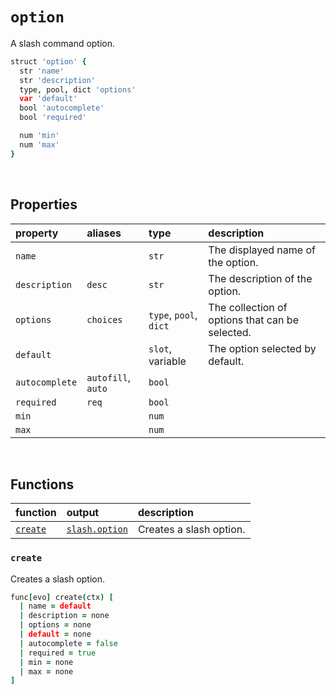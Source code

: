 # `option`

A slash command option.

```coffee
struct 'option' {
  str 'name'
  str 'description'
  type, pool, dict 'options'
  var 'default'
  bool 'autocomplete'
  bool 'required'

  num 'min'
  num 'max'
}
```


<br>


## Properties

| property | aliases | type | description |
| :------- | :------ | :--- | :---------- |
| `name` | | `str` | The displayed name of the option. |
| `description` | `desc` | `str` | The description of the option. |
| `options` | `choices` | `type`, `pool`, `dict` | The collection of options that can be selected. |
| `default` | | `slot`, variable | The option selected by default. |
| `autocomplete` | `autofill`, `auto` | `bool` |  |
| `required` | `req` | `bool` |  |
| `min` | | `num` |  |
| `max` | | `num` |  |


<br>


## Functions

| function | output | description |
| :------- | :----- | :---------- |
| [`create`](create) | [`slash.option`](#option) | Creates a slash option. |

### `create`
Creates a slash option.

```coffee
func[evo] create(ctx) [
  | name = default
  | description = none
  | options = none
  | default = none
  | autocomplete = false
  | required = true
  | min = none
  | max = none
]
```
